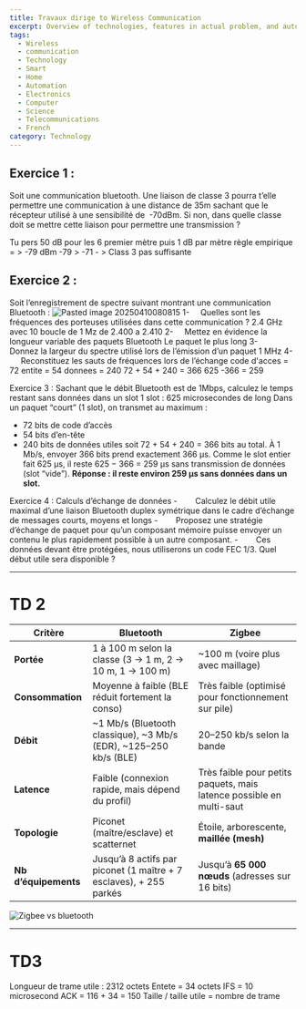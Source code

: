 ```yaml
---
title: Travaux dirige to Wireless Communication
excerpt: Overview of technologies, features in actual problem, and automation examples in home automation, combining electronics, computer science, and telecommunications for the connected home.
tags:
  - Wireless
  - communication
  - Technology
  - Smart
  - Home
  - Automation
  - Electronics
  - Computer
  - Science
  - Telecommunications
  - French
category: Technology
---
```

## Exercice 1 :

Soit une communication bluetooth.
Une liaison de classe 3 pourra t’elle permettre une communication à une distance de 35m sachant que le récepteur utilisé à une sensibilité de  -70dBm.
Si non, dans quelle classe doit se mettre cette liaison pour permettre une transmission ?

Tu pers 50 dB pour les 6 premier mètre puis 1 dB par mètre
règle empirique = > -79 dBm
-79 > -71 - > Class 3 pas suffisante
## Exercice 2 :
Soit l’enregistrement de spectre suivant montrant une communication Bluetooth : ![Pasted image 20250410080815](Pasted%20image%2020250410080815.png)
1-     Quelles sont les fréquences des porteuses utilisées dans cette communication ?
2.4 GHz avec 10 boucle de 1 Mz de 2.400 a 2.410
2-     Mettez en évidence la longueur variable des paquets Bluetooth
Le paquet le plus long
3-     Donnez la largeur du spectre utilisé lors de l’émission d’un paquet
1 MHz
4-     Reconstituez les sauts de fréquences lors de l’échange
code d'acces = 72
entite = 54
donnees = 240
72 + 54 + 240 = 366
625 -366 = 259

Exercice 3 :
Sachant que le débit Bluetooth est de 1Mbps, calculez le temps restant sans données dans un slot
	1 slot : 625 microsecondes de long
Dans un paquet “court” (1 slot), on transmet au maximum :
- 72 bits de code d’accès
- 54 bits d’en-tête
- 240 bits de données utiles
soit 72 + 54 + 240 = 366 bits au total.
À 1 Mb/s, envoyer 366 bits prend exactement 366 µs. Comme le slot entier fait 625 µs, il reste 625 − 366 = 259 µs sans transmission de données (slot “vide”).
**Réponse : il reste environ 259 µs sans données dans un slot.**


Exercice 4 :
Calculs d’échange de données
-        Calculez le débit utile maximal d’une liaison Bluetooth duplex symétrique dans le cadre d’échange de messages courts, moyens et longs
-        Proposez une stratégie d’échange de paquet pour qu’un composant mémoire puisse envoyer un contenu le plus rapidement possible à un autre composant.
-        Ces données devant être protégées, nous utiliserons un code FEC 1/3. Quel début utile sera disponible ?


---
# TD 2
| **Critère**          | **Bluetooth**                                                      | **Zigbee**                                                           |
| -------------------- | ------------------------------------------------------------------ | -------------------------------------------------------------------- |
| **Portée**           | 1 à 100 m selon la classe (3 → 1 m, 2 → 10 m, 1 → 100 m)           | ~100 m (voire plus avec maillage)                                    |
| **Consommation**     | Moyenne à faible (BLE réduit fortement la conso)                   | Très faible (optimisé pour fonctionnement sur pile)                  |
| **Débit**            | ~1 Mb/s (Bluetooth classique), ~3 Mb/s (EDR), ~125–250 kb/s (BLE)  | 20–250 kb/s selon la bande                                           |
| **Latence**          | Faible (connexion rapide, mais dépend du profil)                   | Très faible pour petits paquets, mais latence possible en multi-saut |
| **Topologie**        | Piconet (maître/esclave) et scatternet                             | Étoile, arborescente, **maillée (mesh)**                             |
| **Nb d’équipements** | Jusqu’à 8 actifs par piconet (1 maître + 7 esclaves), + 255 parkés | Jusqu’à **65 000 nœuds** (adresses sur 16 bits)                      |
![Zigbee vs bluetooth](Zigbee%20vs%20bluetooth.png)

---
# TD3
Longueur de trame utile : 2312 octets
Entete = 34 octets
IFS = 10 microsecond
ACK = 116 + 34 = 150
Taille / taille utile = nombre de trame

